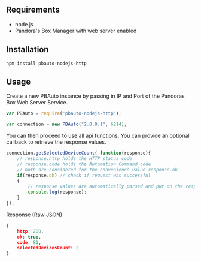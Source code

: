## Requirements
* node.js
* Pandora's Box Manager with web server enabled

## Installation
```
npm install pbauto-nodejs-http
```

## Usage
Create a new PBAuto instance by passing in IP and Port of the Pandoras Box Web Server Service.

```javascript
var PBAuto = require('pbauto-nodejs-http');

var connection = new PBAuto("2.0.0.1", 6214);
```

You can then proceed to use all api functions. You can provide an optional callback to retrieve the response values.

```javascript
connection.getSelectedDeviceCount( function(response){
	// response.http holds the HTTP status code
	// response.code holds the Automation Command code
	// both are considered for the convenience value response.ok
	if(response.ok) // check if request was successful
	{
		// response values are automatically parsed and put on the response object
		console.log(response);
	}
});
```
Response (Raw JSON)
```json
{
	http: 200,
	ok: true,
	code: 81,
	selectedDevicesCount: 2
}
```